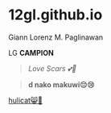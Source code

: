 # 12gl.github.io
Giann Lorenz M. Paglinawan

LG **CAMPION**

>*Love Scars 💕🤞*

>**d nako makuwi😔😢**

[hulicat😸🐺](https://trap-thecat.com/)
